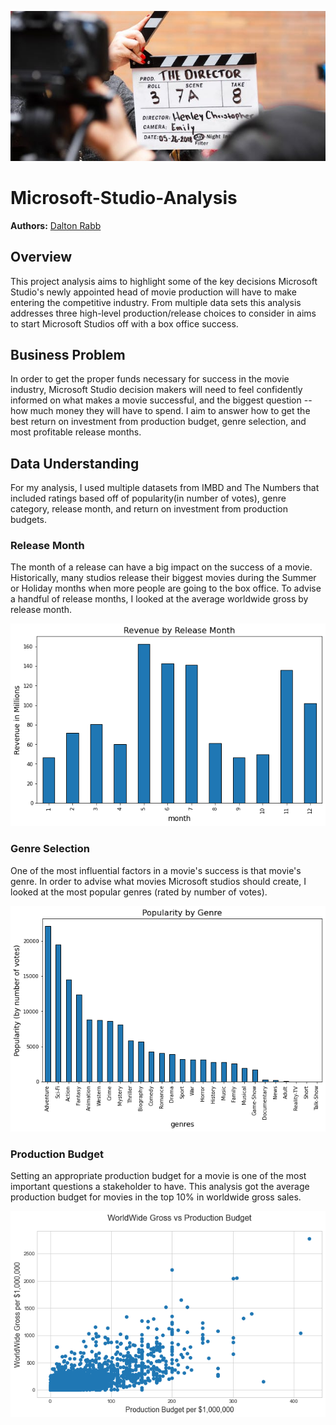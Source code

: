 ![example](images/director_shot.jpeg)

# Microsoft-Studio-Analysis
**Authors:** <a href = "drabb138@gmail.com">Dalton Rabb</a>

## Overview

This project analysis aims to highlight some of the key decisions Microsoft Studio's newly appointed head of movie production will have to make entering the competitive industry. From multiple data sets this analysis addresses three high-level production/release choices to consider in aims to start Microsoft Studios off with a box office success. 

## Business Problem

In order to get the proper funds necessary for success in the movie industry, Microsoft Studio decision makers will need to feel confidently informed on what makes a movie successful, and the biggest question -- how much money they will have to spend. I aim to answer how to get the best return on investment from production budget, genre selection, and most profitable release months. 

## Data Understanding

For my analysis, I used multiple datasets from IMBD and The Numbers that included ratings based off of popularity(in number of votes), genre category, release month, and return on investment from production budgets.  

### Release Month
The month of a release can have a big impact on the success of a movie. Historically, many studios release their biggest movies during the Summer or Holiday months when more people are going to the box office. To advise a handful of release months, I looked at the average worldwide gross by release month. 

![ReleaseMonth](https://github.com/Drabb16/Microsoft-Studio-Analysis/blob/main/images/RevenuebyMonth.png)

### Genre Selection

One of the most influential factors in a movie's success is that movie's genre. In order to advise what movies Microsoft studios should create, I looked at the most popular genres (rated by number of votes).

![PopularitybyGenre](https://github.com/Drabb16/Microsoft-Studio-Analysis/blob/main/images/PopularitybyGenre.png)

### Production Budget

Setting an appropriate production budget for a movie is one of the most important questions a stakeholder to have. This analysis got the average production budget for movies in the top 10% in worldwide gross sales. 

![WWgrossvsProdBudget](https://github.com/Drabb16/Microsoft-Studio-Analysis/blob/main/images/WWGrossvsProdBudget.png)
